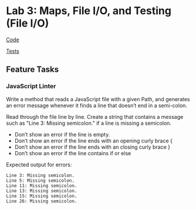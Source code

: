 # Lab 3: Maps, File I/O, and Testing (File I/O)

[Code](/linter/src/main/java/linter/App.java)

[Tests](/linter/src/test/java/linter/AppTest.java)

## Feature Tasks

### JavaScript Linter
Write a method that reads a JavaScript file with a given Path, and generates an error message whenever it finds a line that doesn’t end in a semi-colon.

Read through the file line by line. Create a string that contains a message such as "Line 3: Missing semicolon." if a line is missing a semicolon.

* Don’t show an error if the line is empty.
* Don’t show an error if the line ends with an opening curly brace {
* Don’t show an error if the line ends with an closing curly brace }
* Don’t show an error if the line contains if or else

Expected output for errors:
```
Line 3: Missing semicolon.
Line 5: Missing semicolon.
Line 11: Missing semicolon.
Line 13: Missing semicolon.
Line 15: Missing semicolon.
Line 26: Missing semicolon.
```
